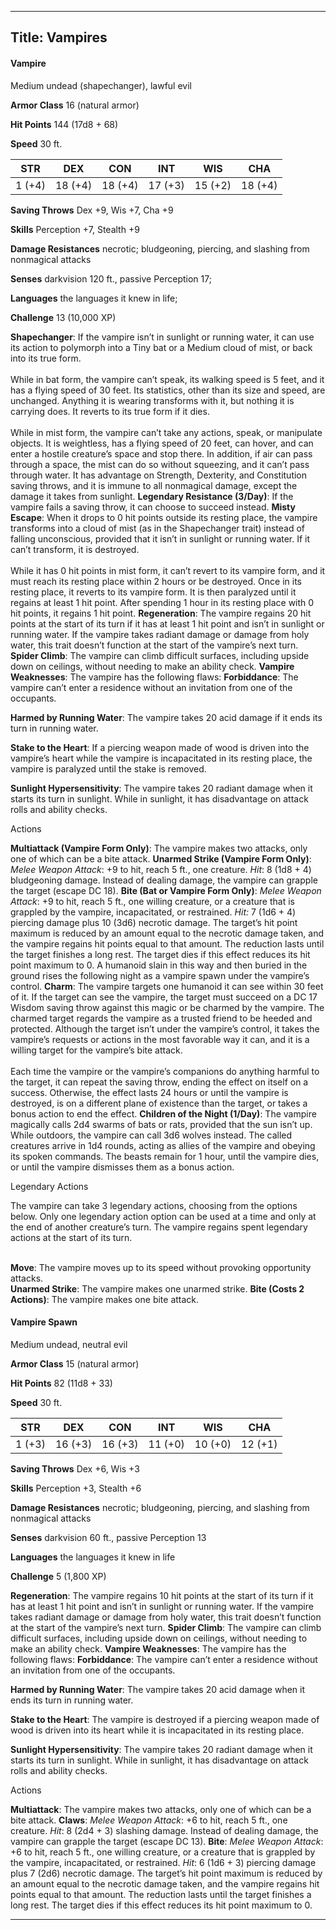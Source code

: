 -------------------------
Title: Vampires
-------------------------


#### Vampire

Medium undead (shapechanger), lawful evil

**Armor Class** 16 (natural armor)

**Hit Points** 144 (17d8 + 68)

**Speed** 30 ft.

  STR|         DEX|         CON|         INT|         WIS|         CHA
  -----------| -----------| -----------| -----------| -----------| -----------|
   1 (+4)   | 18 (+4)   | 18 (+4)   | 17 (+3)   | 15 (+2)   | 18 (+4)

**Saving Throws** Dex +9, Wis +7, Cha +9

**Skills** Perception +7, Stealth +9

**Damage Resistances** necrotic; bludgeoning, piercing, and slashing
from nonmagical attacks

**Senses** darkvision 120 ft., passive Perception 17;

**Languages** the languages it knew in life;

**Challenge** 13 (10,000 XP)


**Shapechanger**: If the vampire isn’t in sunlight or running water, it
can use its action to polymorph into a Tiny bat or a Medium cloud of
mist, or back into its true form.\
\
While in bat form, the vampire can’t speak, its walking speed is 5 feet,
and it has a flying speed of 30 feet. Its statistics, other than its
size and speed, are unchanged. Anything it is wearing transforms with
it, but nothing it is carrying does. It reverts to its true form if it
dies.\
\
While in mist form, the vampire can’t take any actions, speak, or
manipulate objects. It is weightless, has a flying speed of 20 feet, can
hover, and can enter a hostile creature’s space and stop there. In
addition, if air can pass through a space, the mist can do so without
squeezing, and it can’t pass through water. It has advantage on
Strength, Dexterity, and Constitution saving throws, and it is immune to
all nonmagical damage, except the damage it takes from sunlight.
**Legendary Resistance (3/Day)**: If the vampire fails a saving throw,
it can choose to succeed instead.
**Misty Escape**: When it drops to 0 hit points outside its resting
place, the vampire transforms into a cloud of mist (as in the
Shapechanger trait) instead of falling unconscious, provided that it
isn’t in sunlight or running water. If it can’t transform, it is
destroyed.\
\
While it has 0 hit points in mist form, it can’t revert to its vampire
form, and it must reach its resting place within 2 hours or be
destroyed. Once in its resting place, it reverts to its vampire form. It
is then paralyzed until it regains at least 1 hit point. After spending
1 hour in its resting place with 0 hit points, it regains 1 hit point.
**Regeneration**: The vampire regains 20 hit points at the start of its
turn if it has at least 1 hit point and isn’t in sunlight or running
water. If the vampire takes radiant damage or damage from holy water,
this trait doesn’t function at the start of the vampire’s next turn.
**Spider Climb**: The vampire can climb difficult surfaces, including
upside down on ceilings, without needing to make an ability check.
**Vampire Weaknesses**: The vampire has the following flaws:
**Forbiddance**: The vampire can’t enter a residence without an
    invitation from one of the occupants.

<!-- -->

**Harmed by Running Water**: The vampire takes 20 acid damage if it
    ends its turn in running water.

<!-- -->

**Stake to the Heart**: If a piercing weapon made of wood is driven
    into the vampire’s heart while the vampire is incapacitated in its
    resting place, the vampire is paralyzed until the stake is removed.

<!-- -->

**Sunlight Hypersensitivity**: The vampire takes 20 radiant damage
    when it starts its turn in sunlight. While in sunlight, it has
    disadvantage on attack rolls and ability checks.


Actions

**Multiattack (Vampire Form Only)**: The vampire makes two attacks,
    only one of which can be a bite attack.
**Unarmed Strike (Vampire Form Only)**: *Melee Weapon Attack*: +9 to
    hit, reach 5 ft., one creature. *Hit*: 8 (1d8 + 4)
    bludgeoning damage. Instead of dealing damage, the vampire can
    grapple the target (escape DC 18).
**Bite (Bat or Vampire Form Only)**: *Melee Weapon Attack*: +9 to
    hit, reach 5 ft., one willing creature, or a creature that is
    grappled by the vampire, incapacitated, or restrained. *Hit:* 7
    (1d6 + 4) piercing damage plus 10 (3d6) necrotic damage. The
    target’s hit point maximum is reduced by an amount equal to the
    necrotic damage taken, and the vampire regains hit points equal to
    that amount. The reduction lasts until the target finishes a
    long rest. The target dies if this effect reduces its hit point
    maximum to 0. A humanoid slain in this way and then buried in the
    ground rises the following night as a vampire spawn under the
    vampire’s control.
**Charm**: The vampire targets one humanoid it can see within 30
    feet of it. If the target can see the vampire, the target must
    succeed on a DC 17 Wisdom saving throw against this magic or be
    charmed by the vampire. The charmed target regards the vampire as a
    trusted friend to be heeded and protected. Although the target isn’t
    under the vampire’s control, it takes the vampire’s requests or
    actions in the most favorable way it can, and it is a willing target
    for the vampire’s bite attack.\
    \
    Each time the vampire or the vampire’s companions do anything
    harmful to the target, it can repeat the saving throw, ending the
    effect on itself on a success. Otherwise, the effect lasts 24 hours
    or until the vampire is destroyed, is on a different plane of
    existence than the target, or takes a bonus action to end
    the effect.
**Children of the Night (1/Day)**: The vampire magically calls 2d4
    swarms of bats or rats, provided that the sun isn’t up. While
    outdoors, the vampire can call 3d6 wolves instead. The called
    creatures arrive in 1d4 rounds, acting as allies of the vampire and
    obeying its spoken commands. The beasts remain for 1 hour, until the
    vampire dies, or until the vampire dismisses them as a bonus action.


Legendary Actions

The vampire can take 3 legendary actions, choosing from the options
below. Only one legendary action option can be used at a time and only
at the end of another creature’s turn. The vampire regains spent
legendary actions at the start of its turn.

\
**Move**: The vampire moves up to its speed without provoking
    opportunity attacks.
\
**Unarmed Strike**: The vampire makes one unarmed strike.
**Bite (Costs 2 Actions)**: The vampire makes one bite attack.

#### Vampire Spawn

Medium undead, neutral evil

**Armor Class** 15 (natural armor)

**Hit Points** 82 (11d8 + 33)

**Speed** 30 ft.

  STR|         DEX|         CON|         INT|         WIS|         CHA
  -----------| -----------| -----------| -----------| -----------| -----------|
   1 (+3)   | 16 (+3)   | 16 (+3)   | 11 (+0)   | 10 (+0)   | 12 (+1)

**Saving Throws** Dex +6, Wis +3

**Skills** Perception +3, Stealth +6

**Damage Resistances** necrotic; bludgeoning, piercing, and slashing
from nonmagical attacks

**Senses** darkvision 60 ft., passive Perception 13

**Languages** the languages it knew in life

**Challenge** 5 (1,800 XP)


**Regeneration**: The vampire regains 10 hit points at the start of its
turn if it has at least 1 hit point and isn’t in sunlight or running
water. If the vampire takes radiant damage or damage from holy water,
this trait doesn’t function at the start of the vampire’s next turn.
**Spider Climb**: The vampire can climb difficult surfaces, including
upside down on ceilings, without needing to make an ability check.
**Vampire Weaknesses**: The vampire has the following flaws:
**Forbiddance**: The vampire can’t enter a residence without an
    invitation from one of the occupants.

<!-- -->

**Harmed by Running Water**: The vampire takes 20 acid damage when
    it ends its turn in running water.

<!-- -->

**Stake to the Heart**: The vampire is destroyed if a piercing
    weapon made of wood is driven into its heart while it is
    incapacitated in its resting place.

<!-- -->

**Sunlight Hypersensitivity**: The vampire takes 20 radiant damage
    when it starts its turn in sunlight. While in sunlight, it has
    disadvantage on attack rolls and ability checks.


Actions

**Multiattack**: The vampire makes two attacks, only one of which
    can be a bite attack.
**Claws**: *Melee Weapon Attack*: +6 to hit, reach 5 ft.,
    one creature. *Hit*: 8 (2d4 + 3) slashing damage. Instead of dealing
    damage, the vampire can grapple the target (escape DC 13).
**Bite**: *Melee Weapon Attack*: +6 to hit, reach 5 ft., one willing
    creature, or a creature that is grappled by the vampire,
    incapacitated, or restrained. *Hit*: 6 (1d6 + 3) piercing damage
    plus 7 (2d6) necrotic damage. The target’s hit point maximum is
    reduced by an amount equal to the necrotic damage taken, and the
    vampire regains hit points equal to that amount. The reduction lasts
    until the target finishes a long rest. The target dies if this
    effect reduces its hit point maximum to 0.

------------

